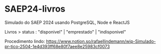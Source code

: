 # SAEP24-livros
Simulado do SAEP 2024 usando PostgreSQL, Node e ReactJS



Livros > status : "disponivel" | "emprestado" | "indisponivel"


Procedimento lindo: 
https://www.notion.so/rafaellindemann/wip-Simulado-pr-tico-2504-1e4d393ff68e80f7aee8e25983cf0073

